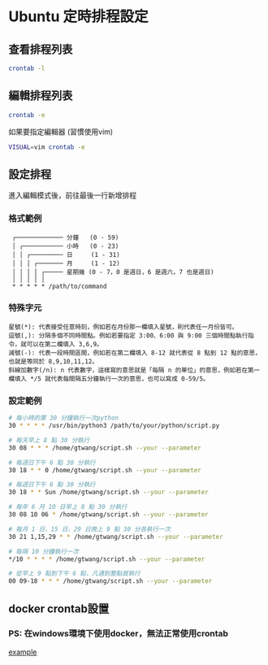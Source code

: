 # Ubuntu 定時排程設定

## 查看排程列表

```bash
crontab -l
```

## 編輯排程列表

```bash
crontab -e
```

如果要指定編輯器 (習慣使用vim)
```bash
VISUAL=vim crontab -e
```

## 設定排程
進入編輯模式後，前往最後一行新增排程
### 格式範例
```text
 ┌───────────── 分鐘   (0 - 59)
 │ ┌─────────── 小時   (0 - 23)
 │ │ ┌───────── 日     (1 - 31)
 │ │ │ ┌─────── 月     (1 - 12)
 │ │ │ │ ┌───── 星期幾 (0 - 7，0 是週日，6 是週六，7 也是週日)
 │ │ │ │ │
 * * * * * /path/to/command
```

### 特殊字元
```text
星號(*): 代表接受任意時刻，例如若在月份那一欄填入星號，則代表任一月份皆可。
逗號(,): 分隔多個不同時間點。例如若要指定 3:00、6:00 與 9:00 三個時間點執行指令，就可以在第二欄填入 3,6,9。
減號(-): 代表一段時間區間，例如若在第二欄填入 8-12 就代表從 8 點到 12 點的意思，也就是等同於 8,9,10,11,12。
斜線加數字(/n): n 代表數字，這樣寫的意思就是「每隔 n 的單位」的意思，例如若在第一欄填入 */5 就代表每間隔五分鐘執行一次的意思，也可以寫成 0-59/5。
```

### 設定範例
```bash
# 每小時的第 30 分鐘執行一次python
30 * * * * /usr/bin/python3 /path/to/your/python/script.py

# 每天早上 8 點 30 分執行
30 08 * * * /home/gtwang/script.sh --your --parameter

# 每週日下午 6 點 30 分執行
30 18 * * 0 /home/gtwang/script.sh --your --parameter

# 每週日下午 6 點 30 分執行
30 18 * * Sun /home/gtwang/script.sh --your --parameter

# 每年 6 月 10 日早上 8 點 30 分執行
30 08 10 06 * /home/gtwang/script.sh --your --parameter

# 每月 1 日、15 日、29 日晚上 9 點 30 分各執行一次
30 21 1,15,29 * * /home/gtwang/script.sh --your --parameter

# 每隔 10 分鐘執行一次
*/10 * * * * /home/gtwang/script.sh --your --parameter

# 從早上 9 點到下午 6 點，凡遇到整點就執行
00 09-18 * * * /home/gtwang/script.sh --your --parameter
```

## docker crontab設置
### PS: 在windows環境下使用docker，無法正常使用crontab
[example](https://github.com/adiii717/docker-python-cronjob)